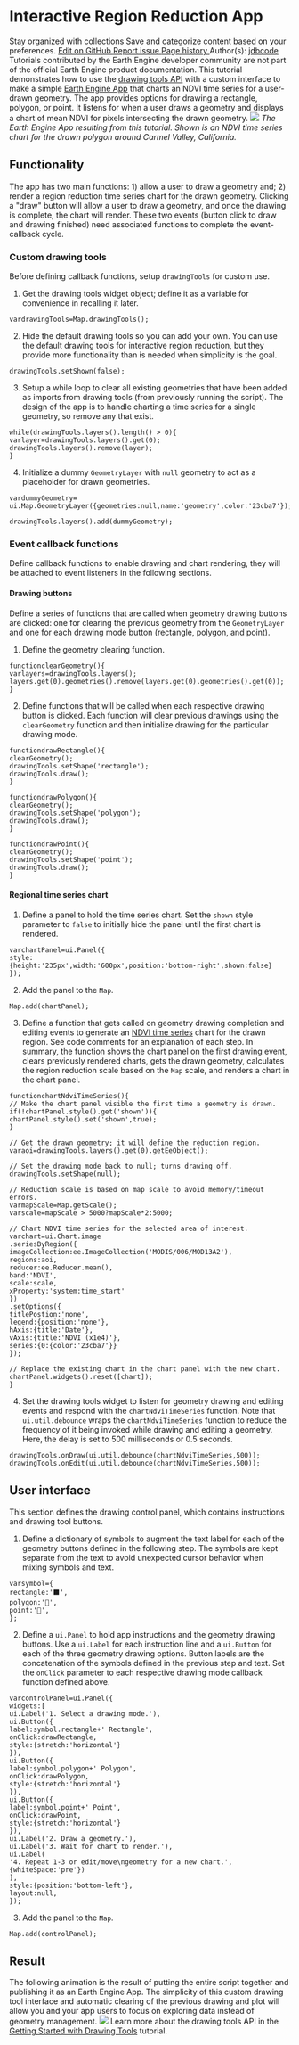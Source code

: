  
#  Interactive Region Reduction App
Stay organized with collections  Save and categorize content based on your preferences. 
[ Edit on GitHub ](https://github.com/google/earthengine-community/edit/master/tutorials/drawing-tools-region-reduction/index.md "Contribute to this article on GitHub.")
[ Report issue ](https://github.com/google/earthengine-community/issues/new?title=Issue%20with%20tutorials/drawing-tools-region-reduction/index.md&body=Issue%20Description "Report an issue with this article on GitHub.")
[ Page history ](https://github.com/google/earthengine-community/commits/master/tutorials/drawing-tools-region-reduction/index.md "View changes to this article over time.")
Author(s): [ jdbcode ](https://github.com/jdbcode "View the profile for jdbcode on GitHub")
Tutorials contributed by the Earth Engine developer community are not part of the official Earth Engine product documentation. 
This tutorial demonstrates how to use the [drawing tools API](https://developers.google.com/earth-engine/ui_widgets#ui.map.drawingtools) with a custom interface to make a simple [Earth Engine App](https://developers.google.com/earth-engine/apps) that charts an NDVI time series for a user-drawn geometry. The app provides options for drawing a rectangle, polygon, or point. It listens for when a user draws a geometry and displays a chart of mean NDVI for pixels intersecting the drawn geometry.
![](https://developers.google.com/static/earth-engine/tutorials/community/drawing-tools-region-reduction/app-img.jpg) _The Earth Engine App resulting from this tutorial. Shown is an NDVI time series chart for the drawn polygon around Carmel Valley, California._
## Functionality
The app has two main functions: 1) allow a user to draw a geometry and; 2) render a region reduction time series chart for the drawn geometry. Clicking a "draw" button will allow a user to draw a geometry, and once the drawing is complete, the chart will render. These two events (button click to draw and drawing finished) need associated functions to complete the event-callback cycle.
### Custom drawing tools
Before defining callback functions, setup `drawingTools` for custom use.
1. Get the drawing tools widget object; define it as a variable for convenience in recalling it later.
```
vardrawingTools=Map.drawingTools();

```

2. Hide the default drawing tools so you can add your own. You can use the default drawing tools for interactive region reduction, but they provide more functionality than is needed when simplicity is the goal.
```
drawingTools.setShown(false);

```

3. Setup a while loop to clear all existing geometries that have been added as imports from drawing tools (from previously running the script). The design of the app is to handle charting a time series for a single geometry, so remove any that exist.
```
while(drawingTools.layers().length() > 0){
varlayer=drawingTools.layers().get(0);
drawingTools.layers().remove(layer);
}

```

4. Initialize a dummy `GeometryLayer` with `null` geometry to act as a placeholder for drawn geometries.
```
vardummyGeometry=
ui.Map.GeometryLayer({geometries:null,name:'geometry',color:'23cba7'});

drawingTools.layers().add(dummyGeometry);

```

### Event callback functions
Define callback functions to enable drawing and chart rendering, they will be attached to event listeners in the following sections.
#### Drawing buttons
Define a series of functions that are called when geometry drawing buttons are clicked: one for clearing the previous geometry from the `GeometryLayer` and one for each drawing mode button (rectangle, polygon, and point).
1. Define the geometry clearing function.
```
functionclearGeometry(){
varlayers=drawingTools.layers();
layers.get(0).geometries().remove(layers.get(0).geometries().get(0));
}

```

2. Define functions that will be called when each respective drawing button is clicked. Each function will clear previous drawings using the `clearGeometry` function and then initialize drawing for the particular drawing mode.
```
functiondrawRectangle(){
clearGeometry();
drawingTools.setShape('rectangle');
drawingTools.draw();
}

functiondrawPolygon(){
clearGeometry();
drawingTools.setShape('polygon');
drawingTools.draw();
}

functiondrawPoint(){
clearGeometry();
drawingTools.setShape('point');
drawingTools.draw();
}

```

#### Regional time series chart
1. Define a panel to hold the time series chart. Set the `shown` style parameter to `false` to initially hide the panel until the first chart is rendered.
```
varchartPanel=ui.Panel({
style:
{height:'235px',width:'600px',position:'bottom-right',shown:false}
});

```

2. Add the panel to the `Map`.
```
Map.add(chartPanel);

```

3. Define a function that gets called on geometry drawing completion and editing events to generate an [NDVI time series](https://developers.google.com/earth-engine/datasets/catalog/MODIS_006_MOD13A2) chart for the drawn region. See code comments for an explanation of each step. In summary, the function shows the chart panel on the first drawing event, clears previously rendered charts, gets the drawn geometry, calculates the region reduction scale based on the `Map` scale, and renders a chart in the chart panel.
```
functionchartNdviTimeSeries(){
// Make the chart panel visible the first time a geometry is drawn.
if(!chartPanel.style().get('shown')){
chartPanel.style().set('shown',true);
}

// Get the drawn geometry; it will define the reduction region.
varaoi=drawingTools.layers().get(0).getEeObject();

// Set the drawing mode back to null; turns drawing off.
drawingTools.setShape(null);

// Reduction scale is based on map scale to avoid memory/timeout errors.
varmapScale=Map.getScale();
varscale=mapScale > 5000?mapScale*2:5000;

// Chart NDVI time series for the selected area of interest.
varchart=ui.Chart.image
.seriesByRegion({
imageCollection:ee.ImageCollection('MODIS/006/MOD13A2'),
regions:aoi,
reducer:ee.Reducer.mean(),
band:'NDVI',
scale:scale,
xProperty:'system:time_start'
})
.setOptions({
titlePostion:'none',
legend:{position:'none'},
hAxis:{title:'Date'},
vAxis:{title:'NDVI (x1e4)'},
series:{0:{color:'23cba7'}}
});

// Replace the existing chart in the chart panel with the new chart.
chartPanel.widgets().reset([chart]);
}

```

4. Set the drawing tools widget to listen for geometry drawing and editing events and respond with the `chartNdviTimeSeries` function.
Note that `ui.util.debounce` wraps the `chartNdviTimeSeries` function to reduce the frequency of it being invoked while drawing and editing a geometry. Here, the delay is set to 500 milliseconds or 0.5 seconds.
```
drawingTools.onDraw(ui.util.debounce(chartNdviTimeSeries,500));
drawingTools.onEdit(ui.util.debounce(chartNdviTimeSeries,500));

```

## User interface
This section defines the drawing control panel, which contains instructions and drawing tool buttons.
1. Define a dictionary of symbols to augment the text label for each of the geometry buttons defined in the following step. The symbols are kept separate from the text to avoid unexpected cursor behavior when mixing symbols and text.
```
varsymbol={
rectangle:'⬛',
polygon:'🔺',
point:'📍',
};

```

2. Define a `ui.Panel` to hold app instructions and the geometry drawing buttons. Use a `ui.Label` for each instruction line and a `ui.Button` for each of the three geometry drawing options. Button labels are the concatenation of the symbols defined in the previous step and text. Set the `onClick` parameter to each respective drawing mode callback function defined above.
```
varcontrolPanel=ui.Panel({
widgets:[
ui.Label('1. Select a drawing mode.'),
ui.Button({
label:symbol.rectangle+' Rectangle',
onClick:drawRectangle,
style:{stretch:'horizontal'}
}),
ui.Button({
label:symbol.polygon+' Polygon',
onClick:drawPolygon,
style:{stretch:'horizontal'}
}),
ui.Button({
label:symbol.point+' Point',
onClick:drawPoint,
style:{stretch:'horizontal'}
}),
ui.Label('2. Draw a geometry.'),
ui.Label('3. Wait for chart to render.'),
ui.Label(
'4. Repeat 1-3 or edit/move\ngeometry for a new chart.',
{whiteSpace:'pre'})
],
style:{position:'bottom-left'},
layout:null,
});

```

3. Add the panel to the `Map`.
```
Map.add(controlPanel);

```

## Result
The following animation is the result of putting the entire script together and publishing it as an Earth Engine App. The simplicity of this custom drawing tool interface and automatic clearing of the previous drawing and plot will allow you and your app users to focus on exploring data instead of geometry management.
![](https://developers.google.com/static/earth-engine/tutorials/community/drawing-tools-region-reduction/app-animation.gif)
Learn more about the drawing tools API in the [Getting Started with Drawing Tools](https://developers.google.com/earth-engine/tutorials/community/drawing-tools) tutorial.
